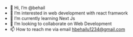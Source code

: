 - 👋 Hi, I’m @behail
- 👀 I’m interested in web development with react framwork
- 🌱 I’m currently learning Next Js
- 💞️ I’m looking to collaborate on Web Development
- 📫 How to reach me via email hbehailu1234@gmail.com

<!---
behail/behail is a ✨ special ✨ repository because its `README.md` (this file) appears on your GitHub profile.
You can click the Preview link to take a look at your changes.
--->
